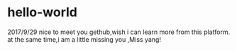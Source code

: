 # hello-world
2017/9/29
nice to meet you gethub,wish i can learn more from this platform.
at the same time,i am a little missing you ,Miss yang!
